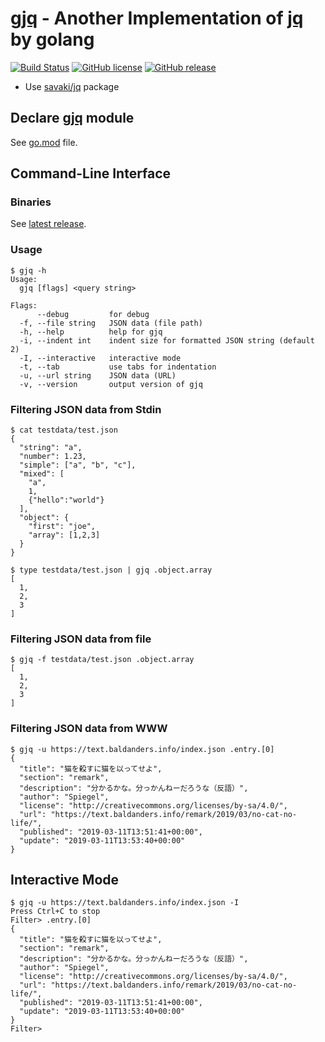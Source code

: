 # [gjq] - Another Implementation of [jq] by golang

[![Build Status](https://travis-ci.org/spiegel-im-spiegel/gjq.svg?branch=master)](https://travis-ci.org/spiegel-im-spiegel/gjq)
[![GitHub license](https://img.shields.io/badge/license-Apache%202-blue.svg)](https://raw.githubusercontent.com/spiegel-im-spiegel/gjq/master/LICENSE)
[![GitHub release](http://img.shields.io/github/release/spiegel-im-spiegel/gjq.svg)](https://github.com/spiegel-im-spiegel/gjq/releases/latest)

- Use [savaki/jq] package

## Declare [gjq] module

See [go.mod](https://github.com/spiegel-im-spiegel/gjq/blob/master/go.mod) file. 

## Command-Line Interface

### Binaries

See [latest release](https://github.com/spiegel-im-spiegel/gjq/releases/latest).

### Usage

```
$ gjq -h
Usage:
  gjq [flags] <query string>

Flags:
      --debug         for debug
  -f, --file string   JSON data (file path)
  -h, --help          help for gjq
  -i, --indent int    indent size for formatted JSON string (default 2)
  -I, --interactive   interactive mode
  -t, --tab           use tabs for indentation
  -u, --url string    JSON data (URL)
  -v, --version       output version of gjq
```

### Filtering JSON data from Stdin

```
$ cat testdata/test.json
{
  "string": "a",
  "number": 1.23,
  "simple": ["a", "b", "c"],
  "mixed": [
    "a",
    1,
    {"hello":"world"}
  ],
  "object": {
    "first": "joe",
    "array": [1,2,3]
  }
}

$ type testdata/test.json | gjq .object.array
[
  1,
  2,
  3
]
```

### Filtering JSON data from file

```
$ gjq -f testdata/test.json .object.array
[
  1,
  2,
  3
]
```

### Filtering JSON data from WWW

```
$ gjq -u https://text.baldanders.info/index.json .entry.[0]
{
  "title": "猫を殺すに猫を以ってせよ",
  "section": "remark",
  "description": "分かるかな。分っかんねーだろうな（反語）",
  "author": "Spiegel",
  "license": "http://creativecommons.org/licenses/by-sa/4.0/",
  "url": "https://text.baldanders.info/remark/2019/03/no-cat-no-life/",
  "published": "2019-03-11T13:51:41+00:00",
  "update": "2019-03-11T13:53:40+00:00"
}
```

## Interactive Mode

```
$ gjq -u https://text.baldanders.info/index.json -I
Press Ctrl+C to stop
Filter> .entry.[0]
{
  "title": "猫を殺すに猫を以ってせよ",
  "section": "remark",
  "description": "分かるかな。分っかんねーだろうな（反語）",
  "author": "Spiegel",
  "license": "http://creativecommons.org/licenses/by-sa/4.0/",
  "url": "https://text.baldanders.info/remark/2019/03/no-cat-no-life/",
  "published": "2019-03-11T13:51:41+00:00",
  "update": "2019-03-11T13:53:40+00:00"
}
Filter> 
```

[gjq]: https://github.com/spiegel-im-spiegel/gjq
[jq]: https://github.com/stedolan/jq "stedolan/jq: Command-line JSON processor"
[savaki/jq]: https://github.com/savaki/jq/ "savaki/jq: A high performance Golang implementation of the incredibly useful jq command line tool."
